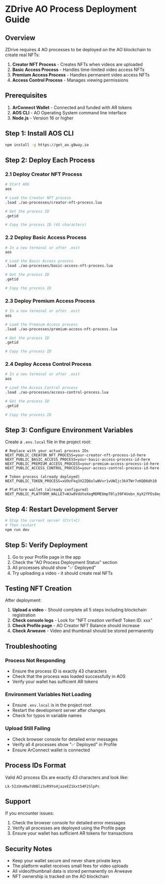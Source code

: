 # ZDrive AO Process Deployment Guide

## Overview

ZDrive requires 4 AO processes to be deployed on the AO blockchain to create real NFTs:

1. **Creator NFT Process** - Creates NFTs when videos are uploaded
2. **Basic Access Process** - Handles time-limited video access NFTs
3. **Premium Access Process** - Handles permanent video access NFTs
4. **Access Control Process** - Manages viewing permissions

## Prerequisites

1. **ArConnect Wallet** - Connected and funded with AR tokens
2. **AOS CLI** - AO Operating System command line interface
3. **Node.js** - Version 16 or higher

## Step 1: Install AOS CLI

```bash
npm install -g https://get_ao.g8way.io
```

## Step 2: Deploy Each Process

### 2.1 Deploy Creator NFT Process

```bash
# Start AOS
aos

# Load the Creator NFT process
.load ./ao-processes/creator-nft-process.lua

# Get the process ID
.getid

# Copy the process ID (43 characters)
```

### 2.2 Deploy Basic Access Process

```bash
# In a new terminal or after .exit
aos

# Load the Basic Access process
.load ./ao-processes/basic-access-nft-process.lua

# Get the process ID
.getid

# Copy the process ID
```

### 2.3 Deploy Premium Access Process

```bash
# In a new terminal or after .exit
aos

# Load the Premium Access process
.load ./ao-processes/premium-access-nft-process.lua

# Get the process ID
.getid

# Copy the process ID
```

### 2.4 Deploy Access Control Process

```bash
# In a new terminal or after .exit
aos

# Load the Access Control process
.load ./ao-processes/access-control-process.lua

# Get the process ID
.getid

# Copy the process ID
```

## Step 3: Configure Environment Variables

Create a `.env.local` file in the project root:

```env
# Replace with your actual process IDs
NEXT_PUBLIC_CREATOR_NFT_PROCESS=your-creator-nft-process-id-here
NEXT_PUBLIC_BASIC_ACCESS_PROCESS=your-basic-access-process-id-here
NEXT_PUBLIC_PREMIUM_ACCESS_PROCESS=your-premium-access-process-id-here
NEXT_PUBLIC_ACCESS_CONTROL_PROCESS=your-access-control-process-id-here

# Token process (already deployed)
NEXT_PUBLIC_TOKEN_PROCESS=xU9zFkq3X2ZQ6olwNVvr1vUWIjc3kXTWr7xKQD6dh10

# Platform wallet (already configured)
NEXT_PUBLIC_PLATFORM_WALLET=WJw8VdUteXegMDMEUmpT0ly39F4Uobn_KyX2fFDs8eg
```

## Step 4: Restart Development Server

```bash
# Stop the current server (Ctrl+C)
# Then restart
npm run dev
```

## Step 5: Verify Deployment

1. Go to your Profile page in the app
2. Check the "AO Process Deployment Status" section
3. All processes should show "✅ Deployed"
4. Try uploading a video - it should create real NFTs

## Testing NFT Creation

After deployment:

1. **Upload a video** - Should complete all 5 steps including blockchain registration
2. **Check console logs** - Look for "NFT creation verified! Token ID: xxx"
3. **Check Profile page** - AO Creator NFT Balance should increase
4. **Check Arweave** - Video and thumbnail should be stored permanently

## Troubleshooting

### Process Not Responding
- Ensure the process ID is exactly 43 characters
- Check that the process was loaded successfully in AOS
- Verify your wallet has sufficient AR tokens

### Environment Variables Not Loading
- Ensure `.env.local` is in the project root
- Restart the development server after changes
- Check for typos in variable names

### Upload Still Failing
- Check browser console for detailed error messages
- Verify all 4 processes show "✅ Deployed" in Profile
- Ensure ArConnect wallet is connected

## Process IDs Format

Valid AO process IDs are exactly 43 characters and look like:
```
Lk-5IzUn46w7d0BliSvR9Yo4jazeEZ1kxt54F2SlpPc
```

## Support

If you encounter issues:
1. Check the browser console for detailed error messages
2. Verify all processes are deployed using the Profile page
3. Ensure your wallet has sufficient AR tokens for transactions

## Security Notes

- Keep your wallet secure and never share private keys
- The platform wallet receives small fees for video uploads
- All video/thumbnail data is stored permanently on Arweave
- NFT ownership is tracked on the AO blockchain